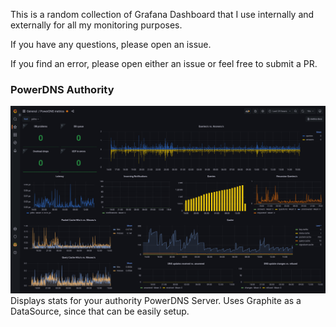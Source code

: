 This is a random collection of Grafana Dashboard that I use internally and externally for all my monitoring purposes.

If you have any questions, please open an issue.

If you find an error, please open either an issue or feel free to submit a PR.

### PowerDNS Authority
![PowerDNS Authority Dashboard](imgs/powerdns-authority.png)
Displays stats for your authority PowerDNS Server. Uses Graphite as a DataSource, since that can be easily setup.